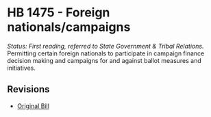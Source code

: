 # HB 1475 - Foreign nationals/campaigns
*Status: First reading, referred to State Government & Tribal Relations.*
Permitting certain foreign nationals to participate in campaign finance decision making and campaigns for and against ballot measures and initiatives.

## Revisions
* [Original Bill](1/)